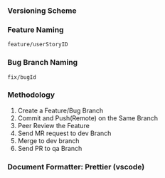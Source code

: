 ### Versioning Scheme

### Feature Naming

`feature/userStoryID`

### Bug Branch Naming

`fix/bugId`

### Methodology

1. Create a Feature/Bug Branch
2. Commit and Push(Remote) on the Same Branch
3. Peer Review the Feature
4. Send MR request to dev Branch
5. Merge to dev branch
6. Send PR to qa Branch

### Document Formatter: Prettier (vscode)
